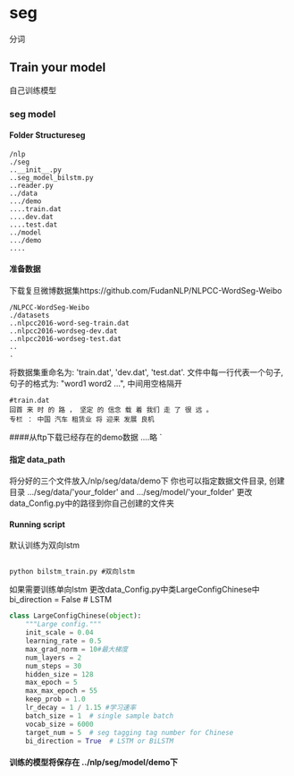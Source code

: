 seg
==============================
分词

Train your model
--------------------
自己训练模型

### seg model
#### Folder Structureseg
```shell
/nlp
./seg
..__init__.py
..seg_model_bilstm.py
..reader.py
../data
.../demo
....train.dat
....dev.dat
....test.dat
../model
.../demo
....

```
#### 准备数据
下载复旦微博数据集https://github.com/FudanNLP/NLPCC-WordSeg-Weibo
```shell
/NLPCC-WordSeg-Weibo
./datasets
..nlpcc2016-word-seg-train.dat
..nlpcc2016-wordseg-dev.dat
..nlpcc2016-wordseg-test.dat
..
.
```
将数据集重命名为: 'train.dat', 'dev.dat', 'test.dat'. 
文件中每一行代表一个句子, 句子的格式为: "word1 word2 ...", 中间用空格隔开

```shell
#train.dat
回首 来 时 的 路 ， 坚定 的 信念 载 着 我们 走 了 很 远 。
专栏 ： 中国 汽车 租赁业 将 迎来 发展 良机
```
####从ftp下载已经存在的demo数据
....略
`


#### 指定 data_path
将分好的三个文件放入/nlp/seg/data/demo下
你也可以指定数据文件目录, 创建目录 .../seg/data/'your_folder' and .../seg/model/'your_folder'
更改 data_Config.py中的路径到你自己创建的文件夹

#### Running script
默认训练为双向lstm
```shell

python bilstm_train.py #双向lstm 

```
如果需要训练单向lstm
更改data_Config.py中类LargeConfigChinese中bi_direction = False  # LSTM 
```python
class LargeConfigChinese(object):
    """Large config."""
    init_scale = 0.04
    learning_rate = 0.5
    max_grad_norm = 10#最大梯度
    num_layers = 2
    num_steps = 30
    hidden_size = 128
    max_epoch = 5
    max_max_epoch = 55
    keep_prob = 1.0
    lr_decay = 1 / 1.15 #学习速率
    batch_size = 1  # single sample batch
    vocab_size = 6000
    target_num = 5  # seg tagging tag number for Chinese
    bi_direction = True  # LSTM or BiLSTM
```

#### 训练的模型将保存在 ../nlp/seg/model/demo下

